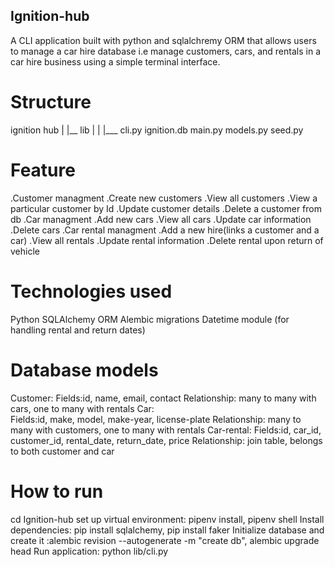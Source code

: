 ## Ignition-hub
A CLI application built with python and sqlalchremy ORM that allows users to manage a car hire database i.e manage customers, cars, and rentals in a car hire business using a simple terminal interface.

# Structure
ignition hub
  |
  |__
    lib
      |
      |
      |___
         cli.py
         ignition.db
         main.py
         models.py
         seed.py

# Feature
.Customer managment
    .Create new customers
    .View all customers
    .View a particular customer by Id
    .Update customer details
    .Delete a customer from db
.Car managment
    .Add new cars
    .View all cars
    .Update car information
    .Delete cars
.Car rental managment
    .Add a new hire(links a customer and a car)
    .View all rentals
    .Update rental information
    .Delete rental upon return of vehicle

# Technologies used
 Python
 SQLAlchemy ORM
 Alembic migrations
 Datetime module (for handling rental and return dates)

# Database models
Customer:
   Fields:id, name, email, contact
   Relationship: many to many with cars, one to many with rentals
Car:  
   Fields:id, make, model, make-year, license-plate
   Relationship: many to many with customers, one to many with rentals
Car-rental:
   Fields:id, car_id, customer_id, rental_date, return_date, price
   Relationship: join table, belongs to both customer and car

# How to run   
cd Ignition-hub
set up virtual environment: pipenv install, pipenv shell
Install dependencies: pip install sqlalchemy, pip install faker
Initialize database  and  create it :alembic revision --autogenerate -m "create db", alembic upgrade head
Run application: python lib/cli.py


